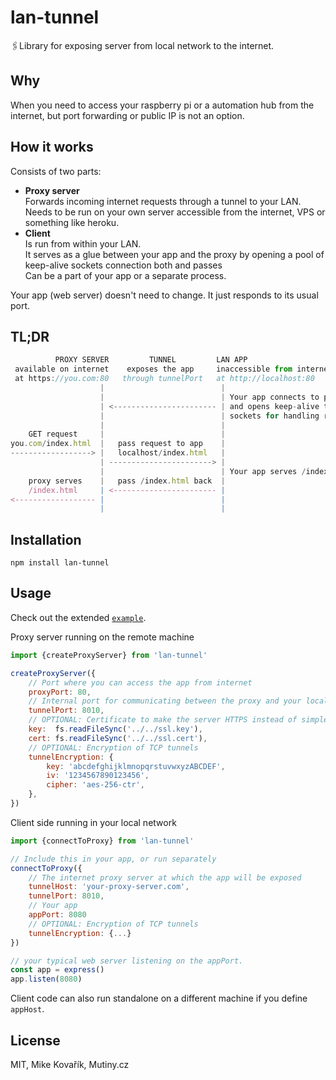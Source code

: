 # lan-tunnel

🖇Library for exposing server from local network to the internet.

## Why

When you need to access your raspberry pi or a automation hub from the internet, but port forwarding or public IP is not an option. 

## How it works

Consists of two parts:
* **Proxy server**
<br>Forwards incoming internet requests through a tunnel to your LAN.
<br>Needs to be run on your own server accessible from the internet, VPS or something like heroku.
* **Client**
<br>Is run from within your LAN.
<br>It serves as a glue between your app and the proxy by opening a pool of keep-alive sockets connection both and passes 
<br>Can be a part of your app or a separate process.

Your app (web server) doesn't need to change. It just responds to its usual port.


## TL;DR

```js
          PROXY SERVER         TUNNEL         LAN APP
 available on internet    exposes the app     inaccessible from internet
 at https://you.com:80   through tunnelPort   at http://localhost:80
                    |                          |
                    |                          | Your app connects to proxy
                    | <----------------------- | and opens keep-alive tunnel
                    |                          | sockets for handling requests
                    |                          |
    GET request     |                          |
you.com/index.html  |   pass request to app    |
------------------> |   localhost/index.html   |
                    | -----------------------> |
                    |                          | Your app serves /index.html
    proxy serves    |   pass /index.html back  |
    /index.html     | <----------------------- |
<------------------ |                          |
                    |                          |
```

## Installation

```
npm install lan-tunnel
```

## Usage

Check out the extended [`example`](example).

Proxy server running on the remote machine

```js
import {createProxyServer} from 'lan-tunnel'

createProxyServer({
	// Port where you can access the app from internet
	proxyPort: 80,
	// Internal port for communicating between the proxy and your local app
	tunnelPort: 8010,
	// OPTIONAL: Certificate to make the server HTTPS instead of simple HTTP.
	key:  fs.readFileSync('../../ssl.key'),
	cert: fs.readFileSync('../../ssl.cert'),
	// OPTIONAL: Encryption of TCP tunnels
	tunnelEncryption: {
		key: 'abcdefghijklmnopqrstuvwxyzABCDEF',
		iv: '1234567890123456',
		cipher: 'aes-256-ctr',
	},
})
```

Client side running in your local network

```js
import {connectToProxy} from 'lan-tunnel'

// Include this in your app, or run separately
connectToProxy({
	// The internet proxy server at which the app will be exposed
    tunnelHost: 'your-proxy-server.com',
	tunnelPort: 8010,
	// Your app
	appPort: 8080
	// OPTIONAL: Encryption of TCP tunnels
	tunnelEncryption: {...}
})

// your typical web server listening on the appPort.
const app = express()
app.listen(8080)
```

Client code can also run standalone on a different machine if you define `appHost`.

## License

MIT, Mike Kovařík, Mutiny.cz
